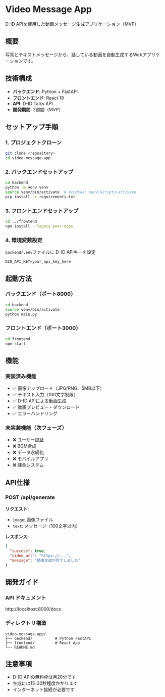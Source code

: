 # Video Message App

D-ID APIを使用した動画メッセージ生成アプリケーション（MVP）

## 概要

写真とテキストメッセージから、話している動画を自動生成するWebアプリケーションです。

## 技術構成

- **バックエンド**: Python + FastAPI
- **フロントエンド**: React 19
- **API**: D-ID Talks API
- **開発期間**: 2週間（MVP）

## セットアップ手順

### 1. プロジェクトクローン
```bash
git clone <repository>
cd video-message-app
```

### 2. バックエンドセットアップ
```bash
cd backend
python -m venv venv
source venv/bin/activate  # Windows: venv\Scripts\activate
pip install -r requirements.txt
```

### 3. フロントエンドセットアップ
```bash
cd ../frontend
npm install --legacy-peer-deps
```

### 4. 環境変数設定
`backend/.env`ファイルに D-ID APIキーを設定
```
DID_API_KEY=your_api_key_here
```

## 起動方法

### バックエンド（ポート8000）
```bash
cd backend
source venv/bin/activate
python main.py
```

### フロントエンド（ポート3000）
```bash
cd frontend
npm start
```

## 機能

### 実装済み機能
- ✅ 画像アップロード（JPG/PNG、5MB以下）
- ✅ テキスト入力（100文字制限）
- ✅ D-ID APIによる動画生成
- ✅ 動画プレビュー・ダウンロード
- ✅ エラーハンドリング

### 未実装機能（次フェーズ）
- ❌ ユーザー認証
- ❌ BGM合成
- ❌ データ永続化
- ❌ モバイルアプリ
- ❌ 課金システム

## API仕様

### POST /api/generate
**リクエスト:**
- `image`: 画像ファイル
- `text`: メッセージ（100文字以内）

**レスポンス:**
```json
{
  "success": true,
  "video_url": "https://...",
  "message": "動画生成が完了しました"
}
```

## 開発ガイド

### API ドキュメント
http://localhost:8000/docs

### ディレクトリ構造
```
video-message-app/
├── backend/          # Python FastAPI
├── frontend/         # React App
└── README.md
```

## 注意事項

- D-ID APIの無料枠は月20分です
- 生成には15-30秒程度かかります
- インターネット接続が必要です